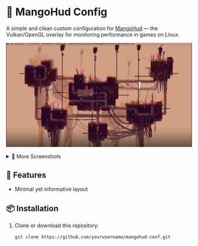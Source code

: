 # 🍋 MangoHud Config

A simple and clean custom configuration for [MangoHud](https://github.com/flightlessmango/MangoHud) — the Vulkan/OpenGL overlay for monitoring performance in games on Linux.


![MangoHud Preview](Screenshot_20250503_171929.png)

<details>
<summary>📸 More Screenshots</summary>

<br>

<p align="center">
  <img src="Screenshot_20250503_173024.png" alt="MangoHud Preview 2" width="720"/>
</p>
<p align="center">
  <img src="Screenshot_20250503_173443.png" alt="MangoHud Preview 3" width="720"/>
</p>

</details>

## 🔧 Features

- Minimal yet informative layout

## 📦 Installation

1. Clone or download this repository:

   ```bash
   git clone https://github.com/yourusername/mangohud-conf.git
